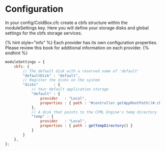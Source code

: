 # Configuration

In your config/ColdBox.cfc create a cbfs structure within the moduleSettings key. Here you will define your storage disks and global settings for the cbfs storage services.

{% hint style="info" %}
Each provider has its own configuration properties. Please review this book for additional information on each provider.
{% endhint %}

```javascript
moduleSettings = {
	cbfs: {
		// The default disk with a reserved name of 'default'
		"defaultDisk" : "default",
		// Register the disks on the system
		"disks"       : {
			// Your default application storage
			"default" : {
				provider   : "Local",
				properties : { path : "#controller.getAppRootPath()#.cbfs" }
			},
			// A disk that points to the CFML Engine's temp directory
			"temp" : {
				provider   : "Local",
				properties : { path : getTempDirectory() }
			}
		}
	},
};
```
